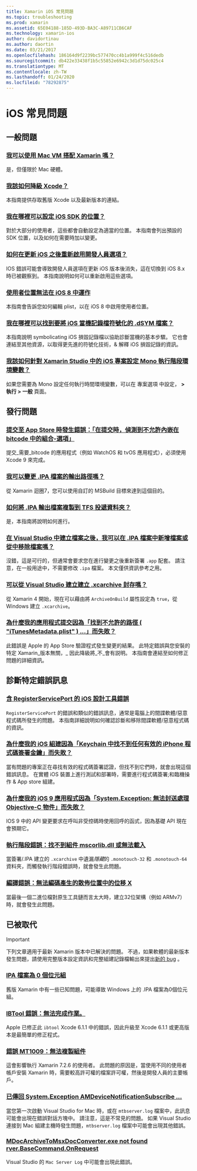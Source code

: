 ```yaml
---
title: Xamarin iOS 常見問題
ms.topic: troubleshooting
ms.prod: xamarin
ms.assetid: 65E04188-185D-493D-BA3C-A89711CB6CAF
ms.technology: xamarin-ios
author: davidortinau
ms.author: daortin
ms.date: 03/21/2017
ms.openlocfilehash: 186164d9f2239bc577470cc4b1a999f4c516dedb
ms.sourcegitcommit: db422e33438f1b5c55852e6942c3d1d75dc025c4
ms.translationtype: MT
ms.contentlocale: zh-TW
ms.lasthandoff: 01/24/2020
ms.locfileid: "78292875"
---
```

# <a name="ios-frequently-asked-questions"></a>iOS 常見問題

## <a name="general-questions"></a>一般問題

### <a name="can-i-use-a-mac-vm-with-xamarin"></a>[我可以使用 Mac VM 搭配 Xamarin 嗎？](mac-vm.md)
是，但僅限於 Mac 硬體。

### <a name="how-can-i-downgrade-xcode"></a>[我該如何降級 Xcode？](downgrade-xcode.md)
本指南提供存取舊版 Xcode 以及最新版本的連結。

### <a name="where-can-i-set-my-ios-sdk-locations"></a>[我在哪裡可以設定 iOS SDK 的位置？](ios-sdk.md)
對於大部分的使用者，這些都會自動設定為適當的位置。 本指南會列出預設的 SDK 位置，以及如何在需要時加以變更。

### <a name="how-can-i-reenable-developer-options-after-updating-ios"></a>[如何在更新 iOS 之後重新啟用開發人員選項？](update-developer-options.md)
IOS 錯誤可能會導致開發人員選項在更新 iOS 版本後消失，這在切換到 iOS 8.x 時已被觀察到。 本指南說明如何可以重新啟用這些選項。

### <a name="user-location-not-working-in-ios-8"></a>[使用者位置無法在 iOS 8 中運作](ios8-user-location.md)
本指南會告訴您如何編輯 plist，以在 iOS 8 中啟用使用者位置。

### <a name="where-can-i-find-the-dsym-file-to-symbolicate-ios-crash-logs"></a>[我在哪裡可以找到要將 iOS 當機記錄檔符號化的 .dSYM 檔案？](symbolicate-ios-crash.md)
本指南說明 symbolicating iOS 損毀記錄檔以協助診斷當機的基本步驟。 它也會連結至其他資源，以取得更先進的符號化技術，& 解釋 iOS 損毀記錄的資訊。

### <a name="how-do-i-set-mono-runtime-environment-variables-for-ios-projects-in-xamarin-studio"></a>[我該如何針對 Xamarin Studio 中的 iOS 專案設定 Mono 執行階段環境變數？](xs-mono-runtime.md)
如果您需要為 Mono 設定任何執行時間環境變數，可以在 專案選項 中設定， **> 執行 > 一般** 頁面。

## <a name="publishing-questions"></a>發行問題

### <a name="error-when-submitting-to-app-store-invalid-bundle---options-not-allowed-to-be-embedded-in-bitcode-are-detected-in-the-submission"></a>[提交至 App Store 時發生錯誤：「在提交時，偵測到不允許內嵌在 bitcode 中的組合-選項」](invalid-bundle-bitcode.md)

提交_需要_bitcode 的應用程式（例如 WatchOS 和 tvOS 應用程式），必須使用 Xcode 9 來完成。

### <a name="can-i-change-the-output-path-of-the-ipa-file"></a>[我可以變更 .IPA 檔案的輸出路徑嗎？](ipa-output-path.md)
從 Xamarin 迴圈7，您可以使用自訂的 MSBuild 目標來達到這個目的。

### <a name="how-can-i-copy-ipa-output-files-to-the-tfs-drop-folder"></a>[如何將 .IPA 輸出檔案複製到 TFS 投遞資料夾？](ipa-tfs.md)
是，本指南將說明如何進行。

### <a name="can-i-add-files-to-or-remove-files-from-an-ipa-file-after-building-it-in-visual-studio"></a>[在 Visual Studio 中建立檔案之後，我可以在 .IPA 檔案中新增檔案或從中移除檔案嗎？](modify-ipa.md)
沒錯，這是可行的，但通常會要求您在進行變更之後重新簽署 `.app` 配套。 請注意，在一般用途中，不需要修改 `.ipa` 檔案。 本文僅供資訊參考之用。

### <a name="is-it-possible-to-create-a-xcarchive-archive-from-visual-studio"></a>[可以從 Visual Studio 建立建立 .xcarchive 封存嗎？](create-xcarchive.md)
從 Xamarin 4 開始，現在可以藉由將 `ArchiveOnBuild` 屬性設定為 `true`，從 Windows 建立 `.xcarchive`。

### <a name="why-does-my-app-submission-fail-with-disallowed-paths--itunesmetadataplist--found-at--"></a>[為什麼我的應用程式提交因為「找到不允許的路徑 ( "iTunesMetadata.plist" ) ...」而失敗？](itunesmetadata-disallowed-paths.md)
此錯誤是 Apple 的 App Store 驗證程式發生變更的結果。 此特定錯誤與您安裝的特定 Xamarin_版本無關，_ 因此降級將_不_會有説明。 本指南會連結至如何修正問題的詳細資訊。

## <a name="diagnosing-specific-error-messages"></a>診斷特定錯誤訊息

### <a name="ios-designer-error-with-registerserviceport"></a>[含 RegisterServicePort 的 iOS 設計工具錯誤](error-registerserviceport.md)
`RegisterServicePort` 的錯誤和類似的錯誤訊息，通常是電腦上的間諜軟體/惡意程式碼所發生的問題。 本指南詳細說明如何確認診斷和移除間諜軟體/惡意程式碼的資訊。

### <a name="why-does-my-ios-build-fail-with-no-valid-iphone-code-signing-keys-found-in-keychain"></a>[為什麼我的 iOS 組建因為「Keychain 中找不到任何有效的 iPhone 程式碼簽署金鑰」而失敗？](no-codesigning-keys.md)
當有問題的專案正在尋找有效的程式碼簽署認證，但找不到它們時，就會出現這個錯誤訊息。 在實體 iOS 裝置上進行測試和部署時，需要進行程式碼簽署;和臨機操作 & App store 組建。

### <a name="why-does-my-ios-9-app-fail-with-systemexception-failed-to-marshal-the-objective-c-object"></a>[為什麼我的 iOS 9 應用程式因為「System.Exception: 無法封送處理 Objective-C 物件」而失敗？](exception-marshal-obj-c.md)
IOS 9 中的 API 變更要求在呼叫非受控碼時使用回呼的函式，因為基礎 API 現在會預期它。

### <a name="runtime-error-the-assembly-mscorlibdll-was-not-found-or-could-not-be-loaded"></a>[執行階段錯誤：找不到組件 mscorlib.dll 或無法載入](error-mscorlib-not-found.md)
當簽署/.IPA 建立的 `.xcarchive` 中遺漏*隱藏*的 `.monotouch-32` 和 `.monotouch-64` 資料夾，而觸發執行階段錯誤時，就會發生此問題。

### <a name="compile-error-can-not-encode-offset-x-in-resulting-scattered-relocation"></a>[編譯錯誤：無法編碼產生的散佈位置中的位移 X](error-encode-offset-scattered-relocation.md)
當最後一個二進位檔對原生工具鏈而言太大時，建立32位架構（例如 ARMv7）時，就會發生此問題。

## <a name="deprecated"></a>已被取代

> [!IMPORTANT]
> 下列文章適用于最新 Xamarin 版本中已解決的問題。 不過，如果軟體的最新版本發生問題，請使用完整版本設定資訊和完整組建記錄檔輸出來提出[新的 bug](~/cross-platform/troubleshooting/questions/howto-file-bug.md) 。

### <a name="ipa-file-is-0-bytes"></a>[IPA 檔案為 0 個位元組](ipa-zero-bytes.md)
舊版 Xamarin 中有一些已知問題，可能導致 Windows 上的 .IPA 檔案為0個位元組。

### <a name="ibtool-error-the-operation-couldnt-be-completed"></a>[IBTool 錯誤：無法完成作業。](error-ibtool.md)
Apple 已修正此 `ibtool` Xcode 6.1.1 中的錯誤，因此升級至 Xcode 6.1.1 或更高版本是最簡單的修正程式。

### <a name="error-mt1009-could-not-copy-the-assembly"></a>[錯誤 MT1009：無法複製組件](error-mt1009.md)
這會影響執行 Xamarin 7.2.6 的使用者。 此問題的原因是，當使用不同的使用者帳戶安裝 Xamarin 時，需要較高許可權的檔案許可權，然後是開發人員的主要帳戶。

### <a name="systemexception-amdevicenotificationsubscribe-returned-"></a>[已傳回 System.Exception AMDeviceNotificationSubscribe ...](exception-amddevicenotificationsubscribe.md)
當您第一次啟動 Visual Studio for Mac 時，或在 `mtbserver.log` 檔案中，此訊息可能會出現在錯誤對話方塊中。 請注意，這是不常見的問題。 如果 Visual Studio 連接到 Mac 組建主機時發生問題，`mtbserver.log` 檔案中可能會出現其他錯誤。

### <a name="mdocarchivetomsxdocconverterexe-not-found-rverbasecommandonrequest"></a>[MDocArchiveToMsxDocConverter.exe not found rver.BaseCommand.OnRequest](mdocarchivetomsxdocconverter-not-found.md)
Visual Studio 的 `Mac Server Log` 中可能會出現此錯誤。
